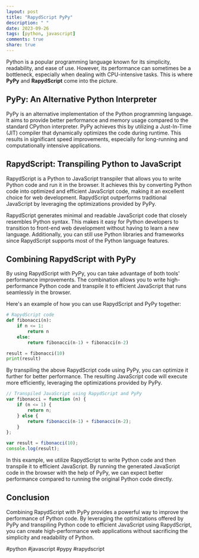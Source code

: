 ```yaml
---
layout: post
title: "RapydScript PyPy"
description: " "
date: 2023-09-26
tags: [python, javascript]
comments: true
share: true
---
```


Python is a popular programming language known for its simplicity, readability, and ease of use. However, its performance can sometimes be a bottleneck, especially when dealing with CPU-intensive tasks. This is where **PyPy** and **RapydScript** come into the picture.

## PyPy: An Alternative Python Interpreter

PyPy is an alternative implementation of the Python programming language. It aims to provide better performance and memory usage compared to the standard CPython interpreter. PyPy achieves this by utilizing a Just-In-Time (JIT) compiler that dynamically optimizes the code during runtime. This results in significant speed improvements, especially for long-running and computationally intensive applications.

## RapydScript: Transpiling Python to JavaScript

RapydScript is a Python to JavaScript transpiler that allows you to write Python code and run it in the browser. It achieves this by converting Python code into optimized and efficient JavaScript code, making it an excellent choice for web development. RapydScript outperforms traditional JavaScript by leveraging the optimizations provided by PyPy.

RapydScript generates minimal and readable JavaScript code that closely resembles Python syntax. This makes it easy for Python developers to transition to front-end web development without having to learn a new language. Additionally, you can still use Python libraries and frameworks since RapydScript supports most of the Python language features.

## Combining RapydScript with PyPy

By using RapydScript with PyPy, you can take advantage of both tools' performance improvements. The combination allows you to write high-performance Python code and transpile it to efficient JavaScript that runs seamlessly in the browser.

Here's an example of how you can use RapydScript and PyPy together:

```python
# RapydScript code
def fibonacci(n):
    if n <= 1:
        return n
    else:
        return fibonacci(n-1) + fibonacci(n-2)

result = fibonacci(10)
print(result)
```

By transpiling the above RapydScript code using PyPy, you can optimize it further for better performance. The resulting JavaScript code will execute more efficiently, leveraging the optimizations provided by PyPy.

```javascript
// Transpiled JavaScript using RapydScript and PyPy
var fibonacci = function (n) {
    if (n <= 1) {
        return n;
    } else {
        return fibonacci(n-1) + fibonacci(n-2);
    }
};

var result = fibonacci(10);
console.log(result);
```

In this example, we utilize RapydScript to write Python code and then transpile it to efficient JavaScript. By running the generated JavaScript code in the browser with the help of PyPy, we can expect better performance compared to running the original Python code directly.

## Conclusion

Combining RapydScript with PyPy provides a powerful way to improve the performance of Python code. By leveraging the optimizations offered by PyPy and transpiling Python code to efficient JavaScript using RapydScript, you can create high-performance web applications without sacrificing the simplicity and readability of Python.

#python #javascript #pypy #rapydscript